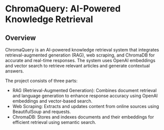 # ChromaQuery: AI-Powered Knowledge Retrieval

## Overview
ChromaQuery is an AI-powered knowledge retrieval system that integrates retrieval-augmented generation (RAG), web scraping, and ChromaDB for accurate and real-time responses. The system uses OpenAI embeddings and vector search to retrieve relevant articles and generate contextual answers.

The project consists of three parts:  
- RAG (Retrieval-Augmented Generation): Combines document retrieval and language generation to enhance response accuracy using OpenAI embeddings and vector-based search.
- Web Scraping: Extracts and updates content from online sources using BeautifulSoup and requests.
- ChromaDB: Stores and indexes documents and their embeddings for efficient retrieval using semantic search.
